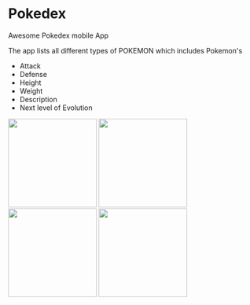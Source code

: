 # Pokedex
Awesome Pokedex mobile App

The app lists all different types of POKEMON which includes Pokemon's
  * Attack
  * Defense
  * Height
  * Weight
  * Description
  * Next level of Evolution
  
 <img src="https://cloud.githubusercontent.com/assets/15614313/22422171/124eca26-e711-11e6-82b9-edec556c493c.png" width="180">
 <img src="https://cloud.githubusercontent.com/assets/15614313/22422173/12519012-e711-11e6-9883-e8b01cde26d5.png" width="180">
 <img src="https://cloud.githubusercontent.com/assets/15614313/22422172/125137fc-e711-11e6-9d36-c230c06dfa5a.png" width="180">
 <img src="https://cloud.githubusercontent.com/assets/15614313/22422174/1254e000-e711-11e6-97f3-ddb75f4ebc15.png" width="180">
  
